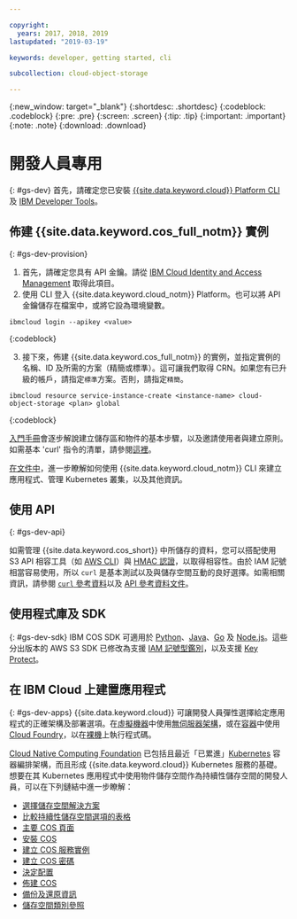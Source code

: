 ```yaml
---

copyright:
  years: 2017, 2018, 2019
lastupdated: "2019-03-19"

keywords: developer, getting started, cli

subcollection: cloud-object-storage

---
```

{:new_window: target="_blank"}
{:shortdesc: .shortdesc}
{:codeblock: .codeblock}
{:pre: .pre}
{:screen: .screen}
{:tip: .tip}
{:important: .important}
{:note: .note}
{:download: .download} 

# 開發人員專用
{: #gs-dev}
首先，請確定您已安裝 [{{site.data.keyword.cloud}} Platform CLI](https://cloud.ibm.com/docs/cli/index.html) 及 [IBM Developer Tools](https://cloud.ibm.com/docs/cloudnative/idt/index.html)。

## 佈建 {{site.data.keyword.cos_full_notm}} 實例
{: #gs-dev-provision}

  1. 首先，請確定您具有 API 金鑰。請從 [IBM Cloud Identity and Access Management](https://cloud.ibm.com/iam/apikeys) 取得此項目。
  2. 使用 CLI 登入 {{site.data.keyword.cloud_notm}} Platform。也可以將 API 金鑰儲存在檔案中，或將它設為環境變數。

```
ibmcloud login --apikey <value>
  ```
{:codeblock}

  3. 接下來，佈建 {{site.data.keyword.cos_full_notm}} 的實例，並指定實例的名稱、ID 及所需的方案（精簡或標準）。這可讓我們取得 CRN。如果您有已升級的帳戶，請指定`標準`方案。否則，請指定`精簡`。

```
ibmcloud resource service-instance-create <instance-name> cloud-object-storage <plan> global
```
{:codeblock}

[入門手冊](/docs/services/cloud-object-storage?topic=cloud-object-storage-getting-started)會逐步解說建立儲存區和物件的基本步驟，以及邀請使用者與建立原則。如需基本 'curl' 指令的清單，請參閱[這裡](/docs/services/cloud-object-storage/cli?topic=cloud-object-storage-curl)。

[在文件中](/docs/cli/reference/ibmcloud?topic=cloud-cli-ibmcloud_cli)，進一步瞭解如何使用 {{site.data.keyword.cloud_notm}} CLI 來建立應用程式、管理 Kubernetes 叢集，以及其他資訊。


## 使用 API
{: #gs-dev-api}

如需管理 {{site.data.keyword.cos_short}} 中所儲存的資料，您可以搭配使用 S3 API 相容工具（如 [AWS CLI](/docs/services/cloud-object-storage/cli?topic=cloud-object-storage-aws-cli)）與 [HMAC 認證](/docs/services/cloud-object-storage/hmac?topic=cloud-object-storage-hmac)，以取得相容性。由於 IAM 記號相當容易使用，所以 `curl` 是基本測試以及與儲存空間互動的良好選擇。如需相關資訊，請參閱 [`curl` 參考資料](/docs/services/cloud-object-storage/cli?topic=cloud-object-storage-curl)以及 [API 參考資料文件](/docs/services/cloud-object-storage/api-reference?topic=cloud-object-storage-compatibility-api)。

## 使用程式庫及 SDK
{: #gs-dev-sdk}
IBM COS SDK 可適用於 [Python](/docs/services/cloud-object-storage/libraries?topic=cloud-object-storage-python)、[Java](/docs/services/cloud-object-storage/libraries?topic=cloud-object-storage-java)、[Go](/docs/services/cloud-object-storage/libraries?topic=cloud-object-storage-go) 及 [Node.js](/docs/services/cloud-object-storage/libraries?topic=cloud-object-storage-node)。這些分出版本的 AWS S3 SDK 已修改為支援 [IAM 記號型鑑別](/docs/services/cloud-object-storage/iam?topic=cloud-object-storage-iam-overview)，以及支援 [Key Protect](/docs/services/cloud-object-storage/basics?topic=cloud-object-storage-encryption)。 

## 在 IBM Cloud 上建置應用程式
{: #gs-dev-apps}
{{site.data.keyword.cloud}} 可讓開發人員彈性選擇給定應用程式的正確架構及部署選項。在[虛擬機器](https://cloud.ibm.com/catalog/infrastructure/virtual-server-group)中使用[無伺服器架構](https://cloud.ibm.com/openwhisk)，或在[容器](https://cloud.ibm.com/kubernetes/catalog/cluster)中使用 [Cloud Foundry](https://cloud.ibm.com/catalog/starters/sdk-for-nodejs)，以在[裸機](https://cloud.ibm.com/catalog/infrastructure/bare-metal)上執行程式碼。 

[Cloud Native Computing Foundation](https://www.cncf.io) 已包括且最近「已累進」[Kubernetes](https://kubernetes.io) 容器編排架構，而且形成 {{site.data.keyword.cloud}} Kubernetes 服務的基礎。想要在其 Kubernetes 應用程式中使用物件儲存空間作為持續性儲存空間的開發人員，可以在下列鏈結中進一步瞭解：

 * [選擇儲存空間解決方案](/docs/containers?topic=containers-storage_planning#choose_storage_solution)
 * [比較持續性儲存空間選項的表格](/docs/containers?topic=containers-storage_planning#persistent_storage_overview)
 * [主要 COS 頁面](/docs/containers?topic=containers-object_storage)
 * [安裝 COS](/docs/containers?topic=containers-object_storage#install_cos)
 * [建立 COS 服務實例](/docs/containers?topic=containers-object_storage#create_cos_service)
 * [建立 COS 密碼](/docs/containers?topic=containers-object_storage#create_cos_secret)
 * [決定配置](/docs/containers?topic=containers-object_storage#configure_cos)
 * [佈建 COS](/docs/containers?topic=containers-object_storage#add_cos)
 * [備份及還原資訊](/docs/containers?topic=containers-object_storage#backup_restore)
 * [儲存空間類別參照](/docs/containers?topic=containers-object_storage#storageclass_reference)


